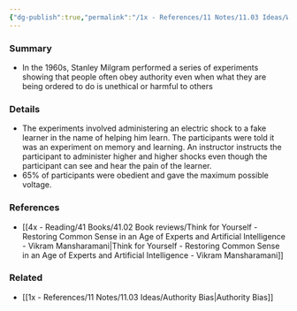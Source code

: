 ```yaml
---
{"dg-publish":true,"permalink":"/1x - References/11 Notes/11.03 Ideas/We are naturally obedient to authority/","title":"We are naturally obedient to authority","noteIcon":"","created":"2023-03-08T07:56:43.000+03:00","updated":"2024-02-14T20:18:21.344+03:00"}
---
```



### Summary
- In the 1960s, Stanley Milgram performed a series of experiments showing that people often obey authority even when what they are being ordered to do is unethical or harmful to others

### Details
- The experiments involved administering an electric shock to a fake learner in the name of helping him learn. The participants were told it was an experiment on memory and learning. An instructor instructs the participant to administer higher and higher shocks even though the participant can see and hear the pain of the learner.
- 65% of participants were obedient and gave the maximum possible voltage.

### References
- [[4x - Reading/41 Books/41.02 Book reviews/Think for Yourself - Restoring Common Sense in an Age of Experts and Artificial Intelligence - Vikram Mansharamani\|Think for Yourself - Restoring Common Sense in an Age of Experts and Artificial Intelligence - Vikram Mansharamani]]

### Related
- [[1x - References/11 Notes/11.03 Ideas/Authority Bias\|Authority Bias]]